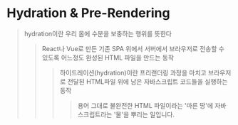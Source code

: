 # Hydration & Pre-Rendering

> hydration이란 우리 몸에 수분을 보충하는 행위를 뜻한다
>
> > React나 Vue로 만든 기존 SPA 위에서 서버에서 브라우저로 전송할 수 있도록 어느정도 완성된 HTML 파일을 만드는 동작
> >
> > > 하이드레이션(hydration)이란 프리랜더링 과정을 마치고 브라우저로 전달된 HTML파일 위에 남은 자바스크립트 코드들을 실행하는 동작
> > >
> > > > 용어 그대로 불완전한 HTML 파일이라는 '마른 땅'에 자바스크립트라는 '물'을 뿌리는 일입니다.
